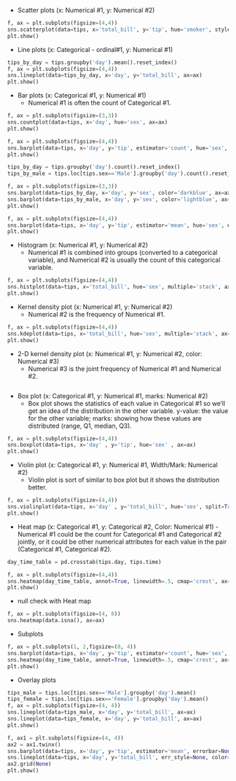 - Scatter plots (x: Numerical #1, y: Numerical #2)
~~~python
f, ax = plt.subplots(figsize=(4,4))
sns.scatterplot(data=tips, x='total_bill', y='tip', hue='smoker', style='smoker', ax=ax)
plt.show()
~~~

- Line plots (x: Categorical - ordinal#1, y: Numerical #1)
~~~python
tips_by_day = tips.groupby('day').mean().reset_index()
f, ax = plt.subplots(figsize=(4,4))
sns.lineplot(data=tips_by_day, x='day', y='total_bill', ax=ax)
plt.show()
~~~

- Bar plots (x: Categorical #1, y: Numerical #1)
	- Numerical #1 is often the count of Categorical #1.
~~~python
f, ax = plt.subplots(figsize=(3,3))
sns.countplot(data=tips, x='day', hue='sex', ax=ax)
plt.show()
~~~

~~~python
f, ax = plt.subplots(figsize=(4,4))
sns.barplot(data=tips, x='day', y='tip', estimator='count', hue='sex', errorbar=None ,ax=ax)
plt.show()
~~~

~~~python
tips_by_day = tips.groupby('day').count().reset_index()
tips_by_male = tips.loc[tips.sex=='Male'].groupby('day').count().reset_index()

f, ax = plt.subplots(figsize=(3,3))
sns.barplot(data=tips_by_day, x='day', y='sex', color='darkblue', ax=ax)
sns.barplot(data=tips_by_male, x='day', y='sex', color='lightblue', ax=ax)
plt.show()
~~~

~~~python
f, ax = plt.subplots(figsize=(4,4))
sns.barplot(data=tips, x='day', y='tip', estimator='mean', hue='sex', errorbar=None ,ax=ax)
plt.show()
~~~

- Histogram (x: Numerical #1, y: Numerical #2) 
	- Numerical #1 is combined into groups (converted to a categorical variable), and Numerical #2 is usually the count of this categorical variable.
~~~python
f, ax = plt.subplots(figsize=(4,4))
sns.histplot(data=tips, x='total_bill', hue='sex', multiple='stack', ax=ax)
plt.show()
~~~

- Kernel density plot (x: Numerical #1, y: Numerical #2)
	- Numerical #2 is the frequency of Numerical #1.
~~~python
f, ax = plt.subplots(figsize=(4,4))
sns.kdeplot(data=tips, x='total_bill', hue='sex', multiple='stack', ax=ax)
plt.show()
~~~

- 2-D kernel density plot (x: Numerical #1, y: Numerical #2, color: Numerical #3)
	- Numerical #3 is the joint frequency of Numerical #1 and Numerical #2.
~~~python

~~~

- Box plot (x: Categorical #1, y: Numerical #1, marks: Numerical #2)
	-  Box plot shows the statistics of each value in Categorical #1 so we’ll get an idea of the distribution in the other variable. y-value: the value for the other variable; marks: showing how these values are distributed (range, Q1, median, Q3).
~~~python
f, ax = plt.subplots(figsize=(4,4))
sns.boxplot(data=tips, x='day' , y='tip', hue='sex' , ax=ax)
plt.show()
~~~

- Violin plot (x: Categorical #1, y: Numerical #1, Width/Mark: Numerical #2)
	- Violin plot is sort of similar to box plot but it shows the distribution better.
~~~python
f, ax = plt.subplots(figsize=(4,4))
sns.violinplot(data=tips, x='day' , y='total_bill', hue='sex', split=True , ax=ax)
plt.show()
~~~

- Heat map (x: Categorical #1, y: Categorical #2, Color: Numerical #1)
		- Numerical #1 could be the count for Categorical #1 and Categorical #2 jointly, or it could be other numerical attributes for each value in the pair (Categorical #1, Categorical #2).
~~~python
day_time_table = pd.crosstab(tips.day, tips.time)

f, ax = plt.subplots(figsize=(4,4))
sns.heatmap(day_time_table, annot=True, linewidth=.5, cmap='crest', ax=ax)
plt.show()
~~~

- null check with Heat map
~~~python
f, ax = plt.subplots(figsize=(4, 8))
sns.heatmap(data.isna(), ax=ax)
~~~

- Subplots
~~~python
f, ax = plt.subplots(1, 2,figsize=(8, 4))
sns.barplot(data=tips, x='day', y='tip', estimator='count', hue='sex', errorbar=None ,ax=ax[0])
sns.heatmap(day_time_table, annot=True, linewidth=.5, cmap='crest', ax=ax[1])
plt.show()
~~~

- Overlay plots
~~~python
tips_male = tips.loc[tips.sex=='Male'].groupby('day').mean()
tips_female = tips.loc[tips.sex=='Female'].groupby('day').mean()
f, ax = plt.subplots(figsize=(4, 4))
sns.lineplot(data=tips_male, x='day', y='total_bill', ax=ax)
sns.lineplot(data=tips_female, x='day', y='total_bill', ax=ax)
plt.show()
~~~

~~~python
f, ax1 = plt.subplots(figsize=(4, 4))
ax2 = ax1.twinx()
sns.barplot(data=tips, x='day', y='tip', estimator='mean', errorbar=None, color='lightblue', ax=ax1)
sns.lineplot(data=tips, x='day', y='total_bill', err_style=None, color='darkblue', linewidth=3, ax=ax2)
ax2.grid(None)
plt.show()
~~~